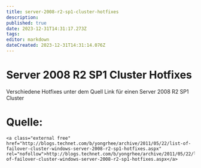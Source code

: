 ```yaml
---
title: server-2008-r2-sp1-cluster-hotfixes
description: 
published: true
date: 2023-12-31T14:31:17.273Z
tags: 
editor: markdown
dateCreated: 2023-12-31T14:31:14.076Z
---
```


# Server 2008 R2 SP1 Cluster Hotfixes

Verschiedene Hotfixes unter dem Quell Link für einen Server 2008 R2 SP1 Cluster

# <span class="mw-headline" id="bkmrk-quelle%3A-1">Quelle:</span>

```
<a class="external free" href="http://blogs.technet.com/b/yongrhee/archive/2011/05/22/list-of-failover-cluster-windows-server-2008-r2-sp1-hotfixes.aspx" rel="nofollow">http://blogs.technet.com/b/yongrhee/archive/2011/05/22/list-of-failover-cluster-windows-server-2008-r2-sp1-hotfixes.aspx</a>
```